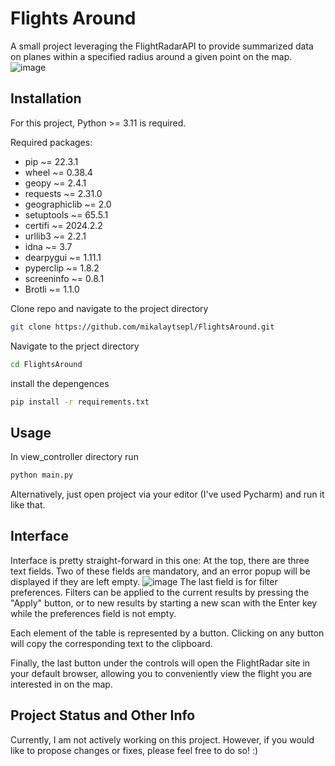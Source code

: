 # Flights Around 
A small project leveraging the FlightRadarAPI to provide summarized data on planes within a specified radius around a given point on the map.
![image](https://github.com/user-attachments/assets/3420568b-9517-4cf0-a2d3-110b309ed77f)

## Installation

For this project, Python >= 3.11 is required.

Required packages:
- pip ~= 22.3.1
- wheel ~= 0.38.4
- geopy ~= 2.4.1
- requests ~= 2.31.0
- geographiclib ~= 2.0
- setuptools ~= 65.5.1
- certifi ~= 2024.2.2
- urllib3 ~= 2.2.1
- idna ~= 3.7
- dearpygui ~= 1.11.1
- pyperclip ~= 1.8.2
- screeninfo ~= 0.8.1
- Brotli ~= 1.1.0

Clone repo and navigate to the project directory

```bash
git clone https://github.com/mikalaytsepl/FlightsAround.git
```
Navigate to the prject directory
```bash
cd FlightsAround
```
install the depengences
```bash
pip install -r requirements.txt
```

## Usage 

In view_controller directory run 
```bash
python main.py
```
Alternatively, just open project via your editor (I've used Pycharm) and run it like that. 

## Interface 

Interface is pretty straight-forward in this one: 
At the top, there are three text fields. Two of these fields are mandatory, and an error popup will be displayed if they are left empty.
![image](https://github.com/user-attachments/assets/08022729-9711-4bdb-9f32-5d364dd39e02)
The last field is for filter preferences. Filters can be applied to the current results by pressing the "Apply" button, or to new results by starting a new scan with the Enter key while the preferences field is not empty.

Each element of the table is represented by a button. Clicking on any button will copy the corresponding text to the clipboard.

Finally, the last button under the controls will open the FlightRadar site in your default browser, allowing you to conveniently view the flight you are interested in on the map.

## Project Status and Other Info
Currently, I am not actively working on this project. However, if you would like to propose changes or fixes, please feel free to do so! :)
